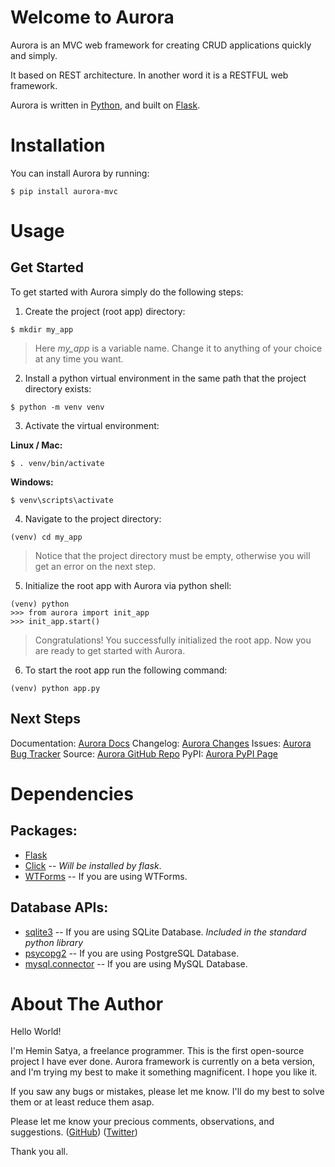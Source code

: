 # Welcome to Aurora

Aurora is an MVC web framework for creating CRUD applications quickly and simply.

It based on REST architecture. In another word it is a RESTFUL web framework.

Aurora is written in [Python](https://www.python.org/), and built on [Flask](https://flask.palletsprojects.com/).


# Installation

You can install Aurora by running:

```
$ pip install aurora-mvc
```


# Usage

## Get Started

To get started with Aurora simply do the following steps:

1. Create the project (root app) directory:

```
$ mkdir my_app
```

> Here *my_app* is a variable name. Change it to anything of your choice at any time you want.

2. Install a python virtual environment in the same path that the project directory exists:

```
$ python -m venv venv
```

3. Activate the virtual environment:

**Linux / Mac:**

```
$ . venv/bin/activate
```

**Windows:**

```
$ venv\scripts\activate
```

4. Navigate to the project directory:

```
(venv) cd my_app
```

> Notice that the project directory must be empty, otherwise you will get an error on the next step.

5. Initialize the root app with Aurora via python shell:

```
(venv) python
>>> from aurora import init_app
>>> init_app.start()
```

> Congratulations! You successfully initialized the root app. Now you are ready to get started with Aurora.

6. To start the root app run the following command:

```
(venv) python app.py
```


## Next Steps

Documentation: [Aurora Docs](https://github.com/heminsatya/aurora/docs/)
Changelog: [Aurora Changes](https://github.com/heminsatya/aurora/changes/)
Issues: [Aurora Bug Tracker](https://github.com/heminsatya/aurora/issues/)
Source: [Aurora GitHub Repo](https://github.com/heminsatya/aurora/)
PyPI: [Aurora PyPI Page](https://pypi.org/project/aurora-mvc/)


# Dependencies

## Packages:
 
- [Flask](https://pypi.org/project/Flask/)
- [Click](https://pypi.org/project/click/) -- *Will be installed by flask*.
- [WTForms](https://pypi.org/project/WTForms/) -- If you are using WTForms.

## Database APIs:
- [sqlite3](https://docs.python.org/3/library/sqlite3.html) -- If you are using SQLite Database. *Included in the standard python library*
- [psycopg2](https://pypi.org/project/psycopg2/) -- If you are using PostgreSQL Database.
- [mysql.connector](https://pypi.org/project/mysql-connector-python/) -- If you are using MySQL Database.


# About The Author

Hello World!

I'm Hemin Satya, a freelance programmer. This is the first open-source project I have ever done.
Aurora framework is currently on a beta version, and I'm trying my best to make it something magnificent. I hope you like it.

If you saw any bugs or mistakes, please let me know. I'll do my best to solve them or at least reduce them asap.

Please let me know your precious comments, observations, and suggestions.
([GitHub](https://github.com/heminsatya))
([Twitter](https://twitter.com/heminsatya))

Thank you all.
